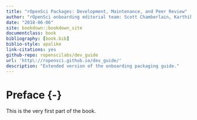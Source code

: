 ```yaml
--- 
title: "rOpenSci Packages: Development, Maintenance, and Peer Review"
author: "rOpenSci onboarding editorial team: Scott Chamberlain, Karthik Ram, Noam Ross, Maëlle Salmon"
date: "2018-06-06"
site: bookdown::bookdown_site
documentclass: book
bibliography: [book.bib]
biblio-style: apalike
link-citations: yes
github-repo: ropenscilabs/dev_guide
url: 'http\://ropensci.github.io/dev_guide/'
description: "Extended version of the onboarding packaging guide."
---
```


# Preface {-}

This is the very first part of the book.
